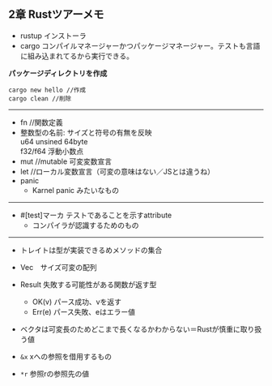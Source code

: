 2章 Rustツアーメモ
---
- rustup インストーラ
- cargo コンパイルマネージャーかつパッケージマネージャー。テストも言語に組み込まれてるから実行できる。

**パッケージディレクトリを作成**
```
cargo new hello //作成
cargo clean //削除
```
---
- fn //関数定義
- 整数型の名前: サイズと符号の有無を反映  
u64 unsined 64byte  
f32/f64 浮動小数点
- mut //mutable 可変変数宣言
- let //ローカル変数宣言（可変の意味はない／JSとは違うね）
- panic
  - Karnel panic みたいなもの

---
- #[test]マーカ テストであることを示すattribute
    - コンパイラが認識するためのもの

---
- トレイトは型が実装できるめメソッドの集合
- Vec　サイズ可変の配列

- Result 失敗する可能性がある関数が返す型
  - OK(v) パース成功、vを返す
  - Err(e) パース失敗、eはエラー値

- ベクタは可変長のためどこまで長くなるかわからない＝Rustが慎重に取り扱う値
- `&x` xへの参照を借用するもの 
- `*r` 参照rの参照先の値
